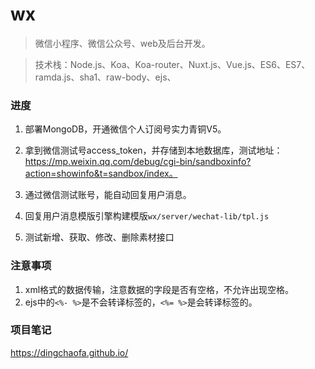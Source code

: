 # wx

> 微信小程序、微信公众号、web及后台开发。

>技术栈：Node.js、Koa、Koa-router、Nuxt.js、Vue.js、ES6、ES7、ramda.js、sha1、raw-body、ejs、

### 进度
1. 部署MongoDB，开通微信个人订阅号实力青铜V5。

2. 拿到微信测试号access_token，并存储到本地数据库，测试地址：https://mp.weixin.qq.com/debug/cgi-bin/sandboxinfo?action=showinfo&t=sandbox/index。

3. 通过微信测试账号，能自动回复用户消息。

4. 回复用户消息模版引擎构建模版`wx/server/wechat-lib/tpl.js`

5. 测试新增、获取、修改、删除素材接口


### 注意事项

1. xml格式的数据传输，注意数据的字段是否有空格，不允许出现空格。
2. ejs中的`<%- %>`是不会转译标签的，`<%= %>`是会转译标签的。

### 项目笔记
https://dingchaofa.github.io/